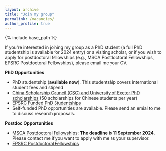 ```yaml
---
layout: archive
title: "Join my group"
permalink: /vacancies/
author_profile: true
---
```

{% include base_path %}

If you're interested in joining my group as a PhD student (a full PhD studentship is available for 2024 entry) or a visiting scholar, or if you wish to apply for postdoctoral fellowships (e.g., MSCA Postdoctoral Fellowships, EPSRC Postdoctoral Fellowships), please email me your CV.

**PhD Opportunities**

- PhD studentship (**available now**). This studentship covers international student fees and stipend
- [China Scholarship Council (CSC) and University of Exeter PhD scholarships](https://www.exeter.ac.uk/study/pg-research/csc-scholarships/) (50 scholarships for Chinese students per year)
- [EPSRC Funded PhD Studentships](https://www.exeter.ac.uk/study/pg-research/funding/phdfunding/epsrc-dtp-studentships/)
- Self-funded PhD opportunities are available. Please send an emial to me to discuss research proposals.

**Postdoc Opportunities**

- [MSCA Postdoctoral Fellowships](https://marie-sklodowska-curie-actions.ec.europa.eu/calls/msca-postdoctoral-fellowships-2024): **The deadline is 11 September 2024**. Please contact me if you want to apply with me as your supervisor.
- [EPSRC Postdoctoral Fellowships](https://www.ukri.org/opportunity/epsrc-post-doctoral-fellowships-dec-2023-responsive-mode/)

